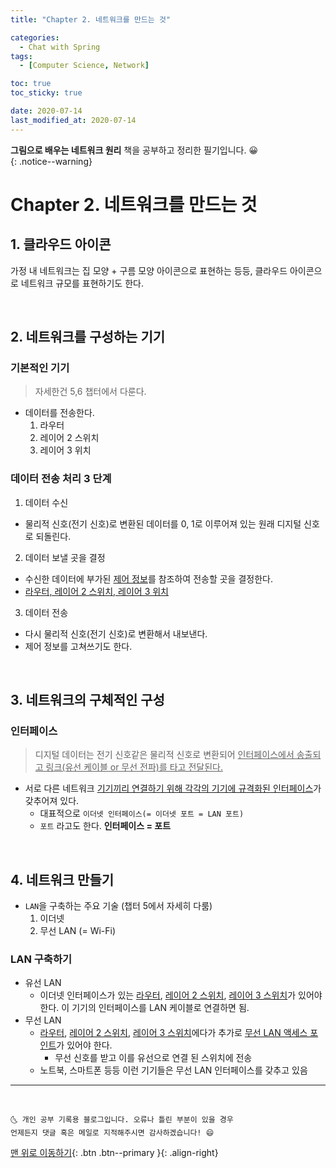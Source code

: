 ```yaml
---
title: "Chapter 2. 네트워크를 만드는 것"

categories:
  - Chat with Spring
tags:
  - [Computer Science, Network]

toc: true
toc_sticky: true

date: 2020-07-14
last_modified_at: 2020-07-14
---
```


**그림으로 배우는 네트워크 원리** 책을 공부하고 정리한 필기입니다. 😀  
{: .notice--warning}

# Chapter 2. 네트워크를 만드는 것

## 1. 클라우드 아이콘

가정 내 네트워크는 집 모양 + 구름 모양 아이콘으로 표현하는 등등, 클라우드 아이콘으로 네트워크 규모를 표현하기도 한다.

<br>

## 2. 네트워크를 구성하는 기기

### 기본적인 기기

> 자세한건 5,6 챕터에서 다룬다.

- 데이터를 전송한다.
  1. 라우터
  2. 레이어 2 스위치
  3. 레이어 3 위치

### 데이터 전송 처리 3 단계

1. 데이터 수신

- 물리적 신호(전기 신호)로 변환된 데이터를 0, 1로 이루어져 있는 원래 디지털 신호로 되돌린다.

2. 데이터 보낼 곳을 결정

- 수신한 데이터에 부가된 <u>제어 정보</u>를 참조하여 전송할 곳을 결정한다.
- <u>라우터, 레이어 2 스위치, 레이어 3 위치</u>

3. 데이터 전송

- 다시 물리적 신호(전기 신호)로 변환해서 내보낸다.
- 제어 정보를 고쳐쓰기도 한다.

<br>

## 3. 네트워크의 구체적인 구성

### 인터페이스

> 디지털 데이터는 전기 신호같은 물리적 신호로 변환되어 <u>인터페이스에서 송출되고 링크(유선 케이블 or 무선 전파)를 타고 전달된다.</u>

- 서로 다른 네트워크 <u>기기끼리 연결하기 위해 각각의 기기에 규격화된 인터페이스</u>가 갖추어져 있다.
  - 대표적으로 `이더넷 인터페이스(= 이더넷 포트 = LAN 포트)`
  - `포트` 라고도 한다. **인터페이스 = 포트**

<br>

## 4. 네트워크 만들기

- `LAN`을 구축하는 주요 기술 (챕터 5에서 자세히 다룸)
  1. 이더넷
  2. 무선 LAN (= Wi-Fi)

### LAN 구축하기

- 유선 LAN
  - 이더넷 인터페이스가 있는 <u>라우터</u>, <u>레이어 2 스위치</u>, <u>레이어 3 스위치</u>가 있어야 한다. 이 기기의 인터페이스를 LAN 케이블로 연결하면 됨.
- 무선 LAN
  - <u>라우터</u>, <u>레이어 2 스위치</u>, <u>레이어 3 스위치</u>에다가 추가로 <u>무선 LAN 액세스 포인트</u>가 있어야 한다.
    - 무선 신호를 받고 이를 유선으로 연결 된 스위치에 전송
  - 노트북, 스마트폰 등등 이런 기기들은 무선 LAN 인터페이스를 갖추고 있음

---

<br>

    🌜 개인 공부 기록용 블로그입니다. 오류나 틀린 부분이 있을 경우
    언제든지 댓글 혹은 메일로 지적해주시면 감사하겠습니다! 😄

[맨 위로 이동하기](#){: .btn .btn--primary }{: .align-right}
